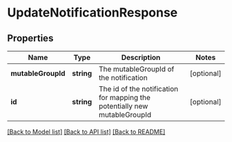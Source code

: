 # UpdateNotificationResponse

## Properties
Name | Type | Description | Notes
------------ | ------------- | ------------- | -------------
**mutableGroupId** | **string** | The mutableGroupId of the notification | [optional] 
**id** | **string** | The id of the notification for mapping the potentially new mutableGroupId | [optional] 

[[Back to Model list]](../README.md#documentation-for-models) [[Back to API list]](../README.md#documentation-for-api-endpoints) [[Back to README]](../README.md)


